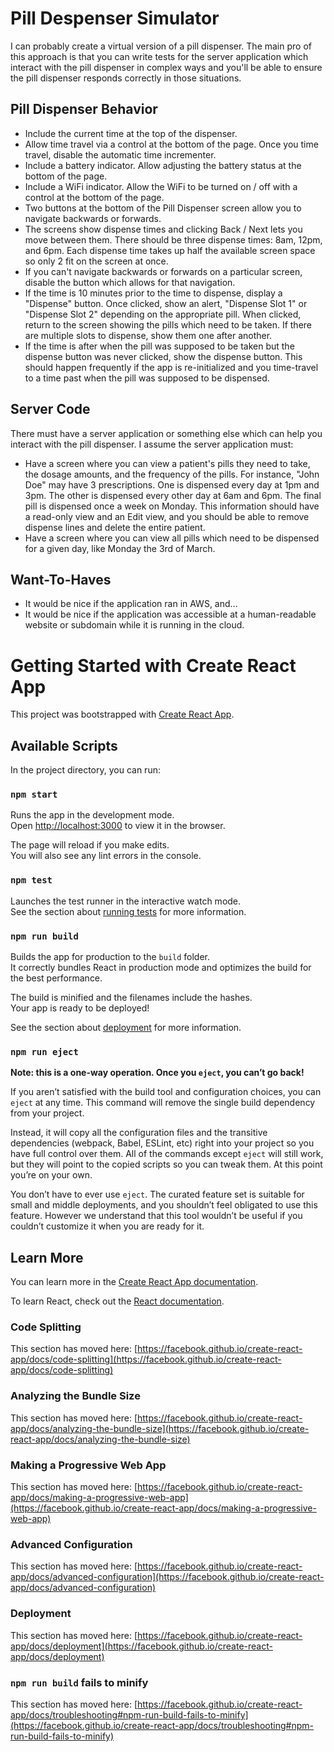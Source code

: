 # Pill Despenser Simulator
I can probably create a virtual version of a pill dispenser. The main pro of this approach is that you can write tests for the server application which interact with the pill dispenser in complex ways and you'll be able to ensure the pill dispenser responds correctly in those situations.

## Pill Dispenser Behavior
* Include the current time at the top of the dispenser.
* Allow time travel via a control at the bottom of the page. Once you time travel, disable the automatic time incrementer.
* Include a battery indicator. Allow adjusting the battery status at the bottom of the page.
* Include a WiFi indicator. Allow the WiFi to be turned on / off with a control at the bottom of the page.
* Two buttons at the bottom of the Pill Dispenser screen allow you to navigate backwards or forwards.
* The screens show dispense times and clicking Back / Next lets you move between them. There should be three dispense times: 8am, 12pm, and 6pm. Each dispense time takes up half the available screen space so only 2 fit on the screen at once.
* If you can't navigate backwards or forwards on a particular screen, disable the button which allows for that navigation.
* If the time is 10 minutes prior to the time to dispense, display a "Dispense" button. Once clicked, show an alert, "Dispense Slot 1" or "Dispense Slot 2" depending on the appropriate pill. When clicked, return to the screen showing the pills which need to be taken. If there are multiple slots to dispense, show them one after another.
* If the time is after when the pill was supposed to be taken but the dispense button was never clicked, show the dispense button. This should happen frequently if the app is re-initialized and you time-travel to a time past when the pill was supposed to be dispensed.

## Server Code
There must have a server application or something else which can help you interact with the pill dispenser. I assume the server application must:
* Have a screen where you can view a patient's pills they need to take, the dosage amounts, and the frequency of the pills. For instance, "John Doe" may have 3 prescriptions. One is dispensed every day at 1pm and 3pm. The other is dispensed every other day at 6am and 6pm. The final pill is dispensed once a week on Monday. This information should have a read-only view and an Edit view, and you should be able to remove dispense lines and delete the entire patient.
* Have a screen where you can view all pills which need to be dispensed for a given day, like Monday the 3rd of March.

## Want-To-Haves
* It would be nice if the application ran in AWS, and...
* It would be nice if the application was accessible at a human-readable website or subdomain while it is running in the cloud.

# Getting Started with Create React App

This project was bootstrapped with [Create React App](https://github.com/facebook/create-react-app).

## Available Scripts

In the project directory, you can run:

### `npm start`

Runs the app in the development mode.\
Open [http://localhost:3000](http://localhost:3000) to view it in the browser.

The page will reload if you make edits.\
You will also see any lint errors in the console.

### `npm test`

Launches the test runner in the interactive watch mode.\
See the section about [running tests](https://facebook.github.io/create-react-app/docs/running-tests) for more information.

### `npm run build`

Builds the app for production to the `build` folder.\
It correctly bundles React in production mode and optimizes the build for the best performance.

The build is minified and the filenames include the hashes.\
Your app is ready to be deployed!

See the section about [deployment](https://facebook.github.io/create-react-app/docs/deployment) for more information.

### `npm run eject`

**Note: this is a one-way operation. Once you `eject`, you can’t go back!**

If you aren’t satisfied with the build tool and configuration choices, you can `eject` at any time. This command will remove the single build dependency from your project.

Instead, it will copy all the configuration files and the transitive dependencies (webpack, Babel, ESLint, etc) right into your project so you have full control over them. All of the commands except `eject` will still work, but they will point to the copied scripts so you can tweak them. At this point you’re on your own.

You don’t have to ever use `eject`. The curated feature set is suitable for small and middle deployments, and you shouldn’t feel obligated to use this feature. However we understand that this tool wouldn’t be useful if you couldn’t customize it when you are ready for it.

## Learn More

You can learn more in the [Create React App documentation](https://facebook.github.io/create-react-app/docs/getting-started).

To learn React, check out the [React documentation](https://reactjs.org/).

### Code Splitting

This section has moved here: [https://facebook.github.io/create-react-app/docs/code-splitting](https://facebook.github.io/create-react-app/docs/code-splitting)

### Analyzing the Bundle Size

This section has moved here: [https://facebook.github.io/create-react-app/docs/analyzing-the-bundle-size](https://facebook.github.io/create-react-app/docs/analyzing-the-bundle-size)

### Making a Progressive Web App

This section has moved here: [https://facebook.github.io/create-react-app/docs/making-a-progressive-web-app](https://facebook.github.io/create-react-app/docs/making-a-progressive-web-app)

### Advanced Configuration

This section has moved here: [https://facebook.github.io/create-react-app/docs/advanced-configuration](https://facebook.github.io/create-react-app/docs/advanced-configuration)

### Deployment

This section has moved here: [https://facebook.github.io/create-react-app/docs/deployment](https://facebook.github.io/create-react-app/docs/deployment)

### `npm run build` fails to minify

This section has moved here: [https://facebook.github.io/create-react-app/docs/troubleshooting#npm-run-build-fails-to-minify](https://facebook.github.io/create-react-app/docs/troubleshooting#npm-run-build-fails-to-minify)
